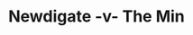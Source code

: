---
year: "2011"
serialNumber: "0401" 
game: "Newdigate"
title: "Newdigate -v- The Min"
gameLocation: ""
gameDate: ""
result: ""
resultType: ""
type: "game"
---